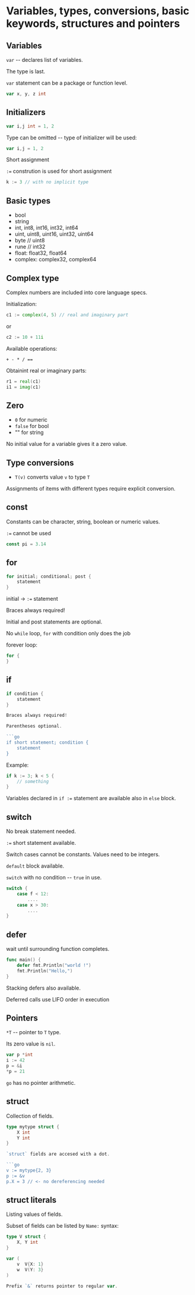 # Variables, types, conversions, basic keywords, structures and pointers


## Variables

`var` -- declares list of variables.

The type is last.

`var` statement can be a package or function level.

```go
var x, y, z int
```

## Initializers

```go
var i,j int = 1, 2
```

Type can be omitted -- type of initializer will be used:

```go
var i,j = 1, 2
```

Short assignment

`:=` constrution is used for short assignment

```go
k := 3 // with no implicit type
```

## Basic types

* bool
* string
* int, int8, int16, int32, int64
* uint, uint8, uint16, uint32, uint64
* byte // uint8
* rune // int32
* float: float32, float64
* complex: complex32, complex64

## Complex type

Complex numbers are included into core language specs.

Initialization:
```go
c1 := complex(4, 5) // real and imaginary part
```

or

```go
c2 := 10 + 11i
```

Available operations:

`+ - * / ==`

Obtainint real or imaginary parts:

```go
r1 = real(c1)
i1 = imag(c1)
```

## Zero

* `0` for numeric
* `false` for bool
* "" for string

No initial value for a variable gives it a zero value.

## Type conversions

* `T(v)` converts value `v` to type `T`

Assignments of items with different types require explicit conversion.

## const

Constants can be character, string, boolean or numeric values.

`:=` cannot be used

```go
const pi = 3.14
```

## for

```go
for initial; conditional; post {
    statement
}
```

initial -> `:=` statement

Braces always required!

Initial and post statements are optional.

No `while` loop, `for` with condition only does the job

forever loop:

```go
for {
}
```

## if

```go
if condition {
    statement
}

Braces always required!

Parentheses optional.

```go
if short statement; condition {
    statement
}
```

Example:

```go
if k := 3; k < 5 {
    // something
}
```

Variables declared in `if :=` statement are available also in `else` block.

## switch

No break statement needed.

`:=` short statement available.

Switch cases cannot be constants. Values need to be integers.

`default` block available.

`switch` with no condition -- `true` in use.

```go
switch {
    case f < 12:
        ....
    case x > 30:
        ....
}
```

## defer

wait until surrounding function completes.

```go
func main() {
    defer fmt.Println("world !")
    fmt.Println("Hello,")
}
```

Stacking defers also available.

Deferred calls use LIFO order in execution

## Pointers

`*T` -- pointer to `T` type.

Its zero value is `nil`.

```go
var p *int
i := 42
p = &i
*p = 21
```

`go` has no pointer arithmetic.

## struct

Collection of fields.

```go
type mytype struct {
    X int
    Y int
}

`struct` fields are accesed with a dot.

```go
v := mytype{2, 3}
p := &v
p.X = 3 // <- no dereferencing needed
```

## struct literals

Listing values of fields.

Subset of fields can be listed by `Name:` syntax:


```go
type V struct {
    X, Y int
}

var (
    v  V{X: 1}
    w  V(Y: 3}
)

Prefix `&` returns pointer to regular var.

